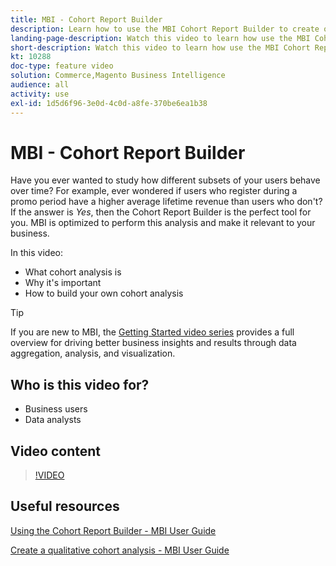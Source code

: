 ```yaml
---
title: MBI - Cohort Report Builder
description: Learn how to use the MBI Cohort Report Builder to create optimized reporting and analysis that is relevant to your business.
landing-page-description: Watch this video to learn how use the MBI Cohort Report Builder to create optimized reporting and analysis that is relevant to your business.
short-description: Watch this video to learn how use the MBI Cohort Report Builder to create optimized reporting and analysis that is relevant to your business.
kt: 10288
doc-type: feature video
solution: Commerce,Magento Business Intelligence
audience: all
activity: use
exl-id: 1d5d6f96-3e0d-4c0d-a8fe-370be6ea1b38
---
```

# MBI - Cohort Report Builder

Have you ever wanted to study how different subsets of your users behave over time? For example, ever wondered if users who register during a promo period have a higher average lifetime revenue than users who don't? If the answer is _Yes_, then the Cohort Report Builder is the perfect tool for you. MBI is optimized to perform this analysis and make it relevant to your business.

In this video:

- What cohort analysis is
- Why it's important
- How to build your own cohort analysis

>[!TIP]
>
>If you are new to MBI, the [Getting Started video series](1-overview.md) provides a full overview for driving better business insights and results through data aggregation, analysis, and visualization.

## Who is this video for?

- Business users
- Data analysts

## Video content

>[!VIDEO](https://video.tv.adobe.com/v/342407?quality=12&learn=on)

## Useful resources

[Using the Cohort Report Builder - MBI User Guide](https://experienceleague.adobe.com/docs/commerce-business-intelligence/mbi/analyze/sql/cohort-rpt-bldr.html)

[Create a qualitative cohort analysis - MBI User Guide](https://experienceleague.adobe.com/docs/commerce-business-intelligence/mbi/analyze/sql/create-qual-cohort-analysis.html)
